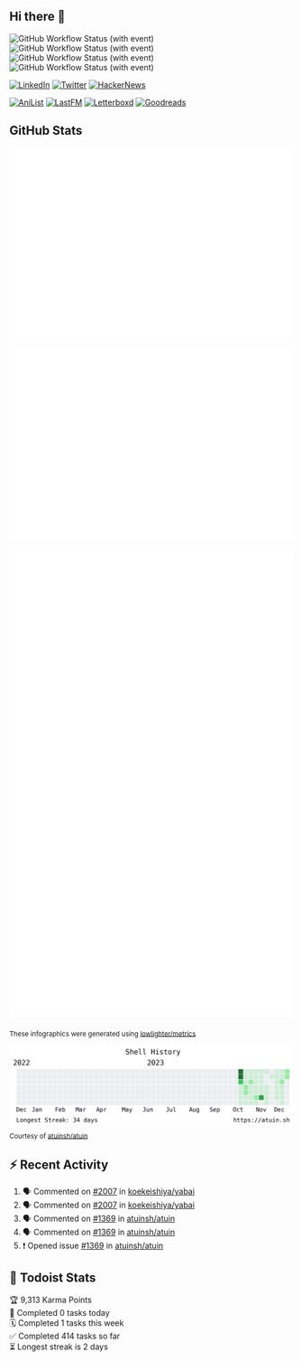 ## Hi there 👋

![GitHub Workflow Status (with event)](https://img.shields.io/github/actions/workflow/status/PrayagS/PrayagS/metrics.yml?style=plastic&label=GitHub%20metrics)
![GitHub Workflow Status (with event)](https://img.shields.io/github/actions/workflow/status/PrayagS/PrayagS/shell-activity.yml?style=plastic&label=Shell%20activity%20graph)
![GitHub Workflow Status (with event)](https://img.shields.io/github/actions/workflow/status/PrayagS/PrayagS/github-recent-activity.yml?style=plastic&label=GitHub%20recent%20activity)
![GitHub Workflow Status (with event)](https://img.shields.io/github/actions/workflow/status/PrayagS/PrayagS/todoist.yml?style=plastic&label=Todoist%20activity)

[![LinkedIn](https://img.shields.io/badge/linkedin-%231E77B5.svg?&style=flat&logo=linkedin&logoColor=white)](https://linkedin.com/in/prayag-savsani)
[![Twitter](https://img.shields.io/badge/twitter-%2300acee.svg?&style=flat&logo=twitter&logoColor=white)](https://twitter.com/PrayagSavsani)
[![HackerNews](https://img.shields.io/hackernews/user-karma/PrayagS?style=flat&logo=ycombinator&logoColor=%23f0652f&labelColor=%23ffffff&color=%23f0652f)](https://news.ycombinator.com/user?id=PrayagS)

[![AniList](https://img.shields.io/badge/%20Prayagmatic-%2520?logo=anilist&logoColor=%2302A9FF&color=%23ffffff)](https://anilist.co/user/Prayagmatic/)
[![LastFM](https://img.shields.io/badge/%20PrayagS527-%2520?logo=lastdotfm&logoColor=%23ffffff&color=%23d51007)](https://www.last.fm/user/PrayagS527)
[![Letterboxd](https://img.shields.io/badge/%20Prayagmatic-%2520?logo=letterboxd&logoColor=%23202830&color=%23ffffff)](https://letterboxd.com/Prayagmatic/)
[![Goodreads](https://img.shields.io/badge/%20Prayagmatic-%2520?logo=goodreads&logoColor=%2375420e&color=%23e9e5cd)](https://www.goodreads.com/user/show/170988088-prayagmatic)

## GitHub Stats

![](./col1.metrics.svg)

![](./followup.metrics.svg)

![](./col2.metrics.svg)

<sub>These infographics were generated using [lowlighter/metrics](https://github.com/lowlighter/metrics)</sub>

![](./shell-activity-graph.png)
<sub>Courtesy of [atuinsh/atuin](https://github.com/atuinsh/atuin)</sub>

## :zap: Recent Activity

<!--START_SECTION:activity-->
1. 🗣 Commented on [#2007](https://github.com/koekeishiya/yabai/issues/2007#issuecomment-1863023550) in [koekeishiya/yabai](https://github.com/koekeishiya/yabai)
2. 🗣 Commented on [#2007](https://github.com/koekeishiya/yabai/issues/2007#issuecomment-1857348956) in [koekeishiya/yabai](https://github.com/koekeishiya/yabai)
3. 🗣 Commented on [#1369](https://github.com/atuinsh/atuin/issues/1369#issuecomment-1840289259) in [atuinsh/atuin](https://github.com/atuinsh/atuin)
4. 🗣 Commented on [#1369](https://github.com/atuinsh/atuin/issues/1369#issuecomment-1806796326) in [atuinsh/atuin](https://github.com/atuinsh/atuin)
5. ❗ Opened issue [#1369](https://github.com/atuinsh/atuin/issues/1369) in [atuinsh/atuin](https://github.com/atuinsh/atuin)
<!--END_SECTION:activity-->

## :memo: Todoist Stats

<!-- TODO-IST:START -->
🏆  9,313 Karma Points           
🌸  Completed 0 tasks today           
🗓  Completed 1 tasks this week           
✅  Completed 414 tasks so far           
⏳  Longest streak is 2 days
<!-- TODO-IST:END -->
